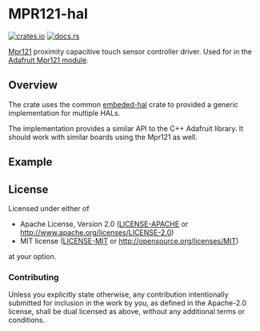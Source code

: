 # MPR121-hal

[![crates.io](https://img.shields.io/crates/v/mpr121-hal.svg)](https://crates.io/crates/mpr121-hal)
[![docs.rs](https://img.shields.io/docsrs/mpr121-hal?style=plastic)](https://docs.rs/mpr121-hal/latest/)

[Mpr121](https://www.nxp.com/docs/en/data-sheet/MPR121.pdf) proximity capacitive touch sensor controller driver. Used for in the [Adafruit Mpr121 module](https://www.adafruit.com/product/1982).

## Overview

The crate uses the common [embeded-hal](https://crates.io/crates/embedded-hal) crate to provided a generic implementation for multiple HALs.

The implementation provides a similar API to the C++ Adafruit library. It should work with similar boards using the Mpr121 as well.

## Example

<!-- TODO
The esp32-hal example creates the I²C master and tries to read sensor data on pin 1 and 2. Build and run via:
```shell
cargo espflash --release /dev/ttyUSB0 && espmonitor /dev/ttyUSB0
```

-->
## License

Licensed under either of

 * Apache License, Version 2.0 ([LICENSE-APACHE](LICENSE-APACHE) or
   http://www.apache.org/licenses/LICENSE-2.0)
 * MIT license ([LICENSE-MIT](LICENSE-MIT) or
   http://opensource.org/licenses/MIT)

at your option.

### Contributing

Unless you explicitly state otherwise, any contribution intentionally submitted
for inclusion in the work by you, as defined in the Apache-2.0 license, shall
be dual licensed as above, without any additional terms or conditions.
